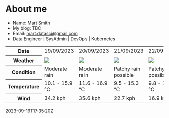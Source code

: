# About me

- Name: Mart Smith
- My blog: TBC
- Email: [mart.datasci@gmail.com](mailto:mart.datasci6@gmail.com)
- Data Engineer | SysAdmin | DevOps | Kubernetes


<table>
    <tr>
        <th>Date</th>
        <td>19/09/2023</td><td>20/09/2023</td><td>21/09/2023</td><td>22/09/2023</td><td>23/09/2023</td><td>24/09/2023</td><td>25/09/2023</td>
    </tr>
    <tr>
        <th>Weather</th>
        <td><img src="https://cdn.weatherapi.com/weather/64x64/day/302.png"/></td><td><img src="https://cdn.weatherapi.com/weather/64x64/day/302.png"/></td><td><img src="https://cdn.weatherapi.com/weather/64x64/day/176.png"/></td><td><img src="https://cdn.weatherapi.com/weather/64x64/day/176.png"/></td><td><img src="https://cdn.weatherapi.com/weather/64x64/day/119.png"/></td><td><img src="https://cdn.weatherapi.com/weather/64x64/day/116.png"/></td><td><img src="https://cdn.weatherapi.com/weather/64x64/day/116.png"/></td>
    </tr>
    <tr>
        <th>Condition</th>
        <td width="200px">Moderate rain</td><td width="200px">Moderate rain</td><td width="200px">Patchy rain possible</td><td width="200px">Patchy rain possible</td><td width="200px">Cloudy</td><td width="200px">Partly cloudy</td><td width="200px">Partly cloudy</td>
    </tr>
    <tr>
        <th>Temperature</th>
        <td>10.1 -  15.9 °C</td><td>11.6 -  16.9 °C</td><td>9.5 -  15.3 °C</td><td>9.8 -  15.7 °C</td><td>8.6 -  14.9 °C</td><td>9.6 -  18.7 °C</td><td>12.5 -  19 °C</td>
    </tr>
    <tr>
        <th>Wind</th>
        <td>34.2 kph</td><td>35.6 kph</td><td>22.7 kph</td><td>16.9 kph</td><td>16.6 kph</td><td>16.9 kph</td><td>23.8 kph</td>
    </tr>
</table>


2023-09-19T17:35:20Z

